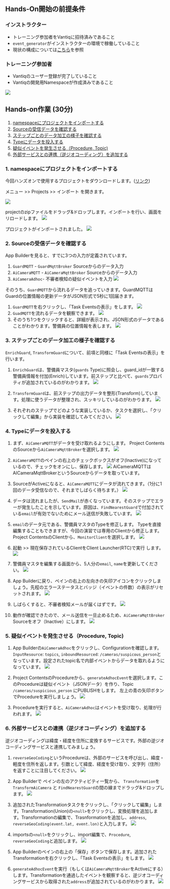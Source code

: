 ## Hands-On開始の前提条件

### インストラクター
- トレーニング参加者をVantiqに招待済みであること
- `event_generator`がインストラクターの環境で稼働していること
- 現状の構成については[こちら](https://vantiq.sharepoint.com/:f:/s/jp-tech/EvUXuLjTXnNKqCaJ0e5QapIBrkWoLn-rR1cj2jO-kruZaw?e=h5IUQP)を参照

### トレーニング参加者
- Vantiqのユーザー登録が完了していること
- Vantiqの開発用Namespaceが作成済みであること

![](../../imgs/hands-on-lab/01_before_project_import.png)

## Hands-on作業 (30分)

1. [namespaceにプロジェクトをインポートする](#01_project_import)
2. [Sourceの受信データを確認する](#02_source)
3. [ステップごとのデータ加工の様子を確認する](#03_view_task_events)
4. [Typeにデータを投入する](#04_types)
5. [疑似イベントを発生させる（Procedure, Topic)](#05_adhoc_events)
6. [外部サービスとの連携（逆ジオコーディング）を追加する](#06_external_service)

### 1. namespaceにプロジェクトをインポートする<a id="01_project_import"></a>
今回ハンズオンで使用するプロジェクトをダウンロードします。([リンク](https://github.com/fujitake/vantiq-related/raw/main/vantiq-apps-development/vantiq-resources-introduction/conf/hands-on/suspicious_person_detection.zip))

メニュー >> Projects >> インポート を開きます。

![](../../imgs/hands-on-lab/01_menu_project.png)

projectのzipファイルをドラッグ&ドロップします。インポートを行い、画面をリロードします。
![](../../imgs/hands-on-lab/01_project_zip_dragged.png)

プロジェクトがインポートされました。
![](../../imgs/hands-on-lab/01_project_imported.png)

### 2. Sourceの受信データを確認する<a id="02_source"></a>
App Builderを見ると、すでに3つの入力が定義されています。
1. `GuardMQTT` - `GuardMqttBroker` Sourceからのデータ入力
2. `AiCameraMQTT` - `AiCameraMqttBroker` Sourceからのデータ入力
3. `AiCameraAdhoc`- 不審者検知の疑似イベントを入力
![](../../imgs/hands-on-lab/02_app_builder.png)

そのうち、`GuardMQTT`から流れるデータを追っていきます。GuardMQTTはGuardの位置情報の更新データがJSON形式で5秒に1回届きます。
1. `GuardMQTT`を右クリックし、「Task Eventsの表示」をします。
![](../../imgs/hands-on-lab/02_view_task_events_1.png)
1. `GuadMQTT`を流れるデータを観察できます。
![](../../imgs/hands-on-lab/02_view_task_events_2.png)
1. そのうち1つをクリックすると、詳細が表示され、JSON形式のデータであることがわかります。警備員の位置情報を表します。
![](../../imgs/hands-on-lab/02_view_task_events_3.png)

### 3. ステップごとのデータ加工の様子を確認する<a id="03_view_task_events"></a>
`EnrichGuard`, `TransformGuard`について、前項と同様に「Task Eventsの表示」を行います。

1. `EnrichGuard`は、警備員マスタ(`guards` Type)に照会し、guard_idが一致する警備員情報を付加(Enrich)しています。前ステップと比べて、`guards`プロパティが追加されているのがわかります。
![](../../imgs/hands-on-lab/03_view_task_events_1.png)

1. `TransformGuard`は、前ステップの出力データを整形(Transform)しています。処理に使うデータが整理され、スッキリしているのがわかります。
![](../../imgs/hands-on-lab/03_view_task_events_2.png)

1. それぞれのステップでどのような実装しているか、タスクを選択し、「クリックして編集」から実装を確認してみてください。
![](../../imgs/hands-on-lab/03_configuration.png)


### 4. Typeにデータを投入する<a id="04_types"></a>

1. まず、`AiCameraMQTT`がデータを受け取れるようにします。 Project ContentsのSourceから`AiCameraMqttBroker`を選択します。
![](../../imgs/hands-on-lab/04_project_contents_source.png)

1. `AiCameraMQTT`のペインの右上のチェックボックスがオフ(Inactive)になっているので、チェックをオンにし、保存します。
![](../../imgs/hands-on-lab/04_aimqtt_source.png)
   AiCameraMQTTは AICameraMqttBrokerというSourceからデータを取っています。

1. SourceがActiveになると、`AiCameraMQTT`にデータが流れてきます。（1分に1回のデータ受信なので、それまでしばらく待ちます。）
![](../../imgs/hands-on-lab/04_ai_camera_mqtt_source_active.png)

1. データは流れましたが、`SendMail`が赤くなっています。そのステップでエラーが発生したことを示しています。原因は、`FindNearestGuard`で付加されている`email`が有効でないためにメール送信が失敗しています。
![](../../imgs/hands-on-lab/04_email_error.png)

1. `email`のデータ元である、警備員マスタのTypeを修正します。 Typeを直接編集することもできますが、今回の演習では専用のClientから修正します。Project ContentsのClientから、`MonitorClient`を選択します。
![](../../imgs/hands-on-lab/04_monitor_client_select.png)

1. 起動 >> 現在保存されているClientをClient Launcher(RTC)で実行 します。
![](../../imgs/hands-on-lab/04_launch_monitor_client.png)

1. 警備員マスタを編集する画面から、5人分の`email`, `name`を更新してください。
![](../../imgs/hands-on-lab/04_type_guard_update.png)

1. App Builderに戻り、ペインの右上の左向きの矢印アイコンをクリックしましょう。先程のエラーステータスとバッジ（イベントの件数）の表示がリセットされます。
![ ](../../imgs/hands-on-lab/04_app_builder_clear_badge.png)

1. しばらくすると、不審者検知メールが届くはずです。
![](../../imgs/hands-on-lab/04_mail_delivered.png)

1. 動作が確認できたので、メール送信を一旦止めるため、`AiCameraMqttBroker` Sourceをオフ（Inactive）にします。
![](../../imgs/hands-on-lab/04_aimqtt_source.png)

### 5. 疑似イベントを発生させる（Procedure, Topic)<a id="05_adhoc_events"></a>

1. App Builderの`AiCameraAdhoc`をクリックし、Configurationを確認します。 `InputResource`: `topics`, `inboundResourced`: `/cameras/suspicous_person`となっています。設定されたtopic名で内部イベントからデータを取れるようになっています。
![ ](../../imgs/hands-on-lab/05_topic_input_stream.png)

1. Project ContentsのProcedureから、`generateAdhocEvent`を選択します。このProcedureは疑似イベント（JSONデータ）を作り、Topic `/cameras/suspicious_person` にPUBLISHをします。
左上の青の矢印ボタンでProcedureを実行しましょう。
![](../../imgs/hands-on-lab/05_procedure.png)

1. Procedureを実行すると、`AiCameraAdhoc`はイベントを受け取り、処理が行われます。
![](../../imgs/hands-on-lab/05_procedure_executed.png)

### 6. 外部サービスとの連携（逆ジオコーディング）を追加する<a id="06_external_service"></a>
逆ジオコーディングは緯度・経度を住所に変換するサービスです。外部の逆ジオコーディングサービスと連携してみましょう。

1. `reverseGeoCoding`というProcedureは、外部のサービスを呼び出し、緯度・軽度を住所を返します。引数として緯度、経度を受け取り、文字列（住所）を返すことに注目してください。
![](../../imgs/hands-on-lab/06_reverseGeocoding_procedure.png)

1. App Builderで ペインの左のアクティビティ一覧から、 `Transformation`を `TransformAiCamera` と `FindNearestGuard`の間の線までドラッグ&ドロップします。
![](../../imgs/hands-on-lab/06_drag_transformation.png)

1. 追加されたTransformationタスクをクリックし、「クリックして編集」します。Transformation(Union)の`<null>`をクリックし、変換処理を追加します。Transformationの編集で、Trasnformationを追加し、`address`, `reverseGeoCoding(event.lat, event.lon)`と入力します。
![](../../imgs/hands-on-lab/06_transformation_config.png)

1. importsの`<null>`をクリックし、import編集で、`Procedure`, `reverseGeoCoding`と追加します。
![](../../imgs/hands-on-lab/06_import_config.png)
1. App Builderのペインの右上の「保存」ボタンで保存します。追加されたTransformationを右クリックし、「Task Eventsの表示」をします。
![](../../imgs/hands-on-lab/06_view_task_event.png)
1. `generateAdhocEvent`を実行（もしくは`AiCameraMqttBroker`をActiveにする）します。Transformationを通過したイベントを観察すると、逆ジオコーディングサービスから取得された`address`が追加されているのがわかります。
![](../../imgs/hands-on-lab/06_address_added.png)
